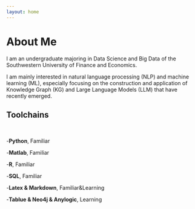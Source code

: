 ```yaml
---
layout: home
---
```

# About Me

I am an undergraduate majoring in Data Science and Big Data of the Southwestern University of Finance and Economics.

I am mainly interested in natural language processing (NLP) and machine learning (ML), especially focusing on the construction and application of Knowledge Graph (KG) and Large Language Models (LLM) that have recently emerged.

## Toolchains

 <br/>
 
-**Python**, Familiar

-**Matlab**, Familiar

-**R**, Familiar

-**SQL**, Familiar

-**Latex & Markdown**, Familiar&Learning

-**Tablue & Neo4j & Anylogic**, Learning

